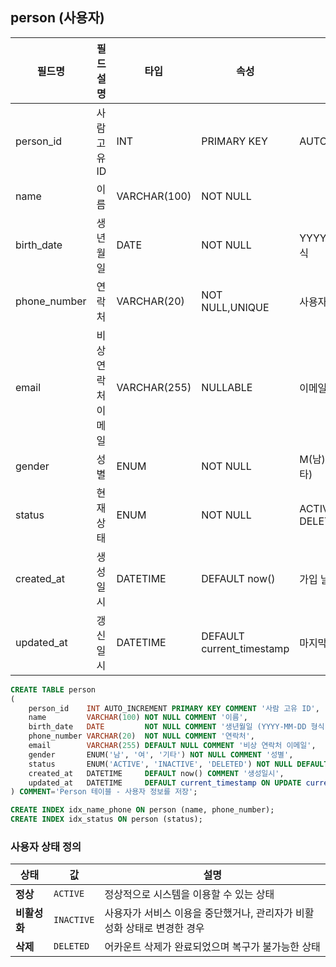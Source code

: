 ## person (사용자)

| 필드명          | 필드 설명      | 타입           | 속성                        | 코멘트                       | 비고  |
|--------------|------------|--------------|---------------------------|---------------------------|-----|
| person_id    | 사람 고유 ID   | INT          | PRIMARY KEY               | AUTO_INCREMENT            | 식별자 |
| name         | 이름         | VARCHAR(100) | NOT NULL                  |                           |     |
| birth_date   | 생년월일       | DATE         | NOT NULL                  | YYYY-MM-DD 형식             |     |
| phone_number | 연락처        | VARCHAR(20)  | NOT NULL,UNIQUE           | 사용자 전화번호                  |     |
| email        | 비상 연락처 이메일 | VARCHAR(255) | NULLABLE                  | 이메일                       |     |
| gender       | 성별         | ENUM         | NOT NULL                  | M(남), F(여), U(기타)         |     |
| status       | 현재 상태      | ENUM         | NOT NULL                  | ACTIVE, INACTIVE, DELETED |     |
| created_at   | 생성일시       | DATETIME     | DEFAULT now()             | 가입 날짜                     |     |
| updated_at   | 갱신일시       | DATETIME     | DEFAULT current_timestamp | 마지막 정보 수정 기록              |     |

```sql
CREATE TABLE person
(
    person_id    INT AUTO_INCREMENT PRIMARY KEY COMMENT '사람 고유 ID',
    name         VARCHAR(100) NOT NULL COMMENT '이름',
    birth_date   DATE         NOT NULL COMMENT '생년월일 (YYYY-MM-DD 형식)',
    phone_number VARCHAR(20)  NOT NULL COMMENT '연락처',
    email        VARCHAR(255) DEFAULT NULL COMMENT '비상 연락처 이메일',
    gender       ENUM('남', '여', '기타') NOT NULL COMMENT '성별',
    status       ENUM('ACTIVE', 'INACTIVE', 'DELETED') NOT NULL DEFAULT 'ACTIVE' COMMENT '현재 상태 (정상, 비활성화, 삭제)',
    created_at   DATETIME     DEFAULT now() COMMENT '생성일시',
    updated_at   DATETIME     DEFAULT current_timestamp ON UPDATE current_timestamp COMMENT '갱신일시'
) COMMENT='Person 테이블 - 사용자 정보를 저장';

CREATE INDEX idx_name_phone ON person (name, phone_number);
CREATE INDEX idx_status ON person (status);
```

### 사용자 상태 정의

| **상태**   | **값**      | **설명**                                   |
|----------|------------|------------------------------------------|
| **정상**   | `ACTIVE`   | 정상적으로 시스템을 이용할 수 있는 상태                   |
| **비활성화** | `INACTIVE` | 사용자가 서비스 이용을 중단했거나, 관리자가 비활성화 상태로 변경한 경우 |
| **삭제**   | `DELETED`  | 어카운트 삭제가 완료되었으며 복구가 불가능한 상태              |

